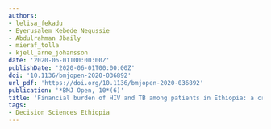 ```yaml
---
authors:
- lelisa_fekadu
- Eyerusalem Kebede Negussie
- Abdulrahman Jbaily
- mieraf_tolla
- kjell_arne_johansson
date: '2020-06-01T00:00:00Z'
publishDate: '2020-06-01T00:00:00Z'
doi: '10.1136/bmjopen-2020-036892'
url_pdf: 'https://doi.org/10.1136/bmjopen-2020-036892'
publication: '*BMJ Open, 10*(6)'
title: 'Financial burden of HIV and TB among patients in Ethiopia: a cross-sectional survey'
tags:
- Decision Sciences Ethiopia
---
```

